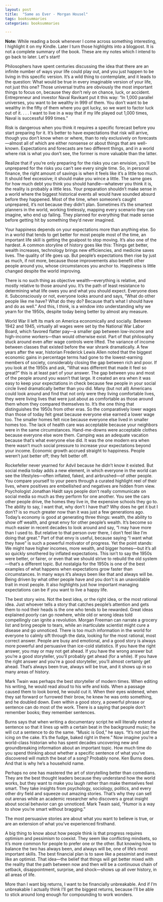 ```yaml
---
layout: post
title:  "Same as Ever - Morgan Housel"
tags: booksummaries
categories: booksummaries

---
```


**Note:** While reading a book whenever I come across something interesting, I highlight it on my Kindle. Later I turn those highlights into a blogpost. It is not a complete summary of the book. These are my notes which I intend to go back to later. Let's start!

Philosophers have spent centuries discussing the idea that there are an infinite number of ways your life could play out, and you just happen to be living in this specific version. It’s a wild thing to contemplate, and it leads to the question: What would be true in every imaginable version of your life, not just this one? Those universal truths are obviously the most important things to focus on, because they don’t rely on chance, luck, or accident.
Entrepreneur and investor Naval Ravikant put it this way: “In 1,000 parallel universes, you want to be wealthy in 999 of them. You don’t want to be wealthy in the fifty of them where you got lucky, so we want to factor luck out of it. . . . I want to live in a way that if my life played out 1,000 times, Naval is successful 999 times.”

Risk is dangerous when you think it requires a specific forecast before you start preparing for it. It’s better to have expectations that risk will arrive, though you don’t know when or where, than to rely exclusively on forecasts—almost all of which are either nonsense or about things that are well-known. Expectations and forecasts are two different things, and in a world where risk is what you don’t see, the former is more valuable than the latter.

Realize that if you’re only preparing for the risks you can envision, you’ll be unprepared for the risks you can’t see every single time. So, in personal finance, the right amount of savings is when it feels like it’s a little too much. It should feel excessive; it should make you wince a little.
The same goes for how much debt you think you should handle—whatever you think it is, the reality is probably a little less. Your preparation shouldn’t make sense in a world where the biggest historical events all would have sounded absurd before they happened.
Most of the time, when someone’s caught unprepared, it’s not because they didn’t plan. Sometimes it’s the smartest planners in the world, working tirelessly, mapping every scenario they can imagine, who end up failing. They planned for everything that made sense before getting hit by something they’d never imagined.

Your happiness depends on your expectations more than anything else. So in a world that tends to get better for most people most of the time, an important life skill is getting the goalpost to stop moving. It’s also one of the hardest.
A common storyline of history goes like this: Things get better, wealth increases, technology brings new efficiencies, and medicine saves lives. The quality of life goes up. But people’s expectations then rise by just as much, if not more, because those improvements also benefit other people around you, whose circumstances you anchor to. Happiness is little changed despite the world improving.

There is no such thing as objective wealth—everything is relative, and mostly relative to those around you. It’s the path of least resistance to determining what life owes you and what you should expect. Everyone does it. Subconsciously or not, everyone looks around and says, “What do other people like me have? What do they do? Because that’s what I should have and do as well.”
And this, I think, is a window into understanding why we yearn for the 1950s, despite today being better by almost any measure.

World War II left its mark on America economically and socially. Between 1942 and 1945, virtually all wages were set by the National War Labor Board, which favored flatter pay—a smaller gap between low-income and high-income workers—than would otherwise exist.
Part of that philosophy stuck around even after wage controls were lifted. The variance of income between classes that existed before the war shrank dramatically. A few years after the war, historian Frederick Lewis Allen noted that the biggest economic gains in percentage terms had gone to the lowest-earning members of society, considerably closing the gap between rich and poor.
If you look at the 1950s and ask, “What was different that made it feel so great?” this is at least part of your answer. The gap between you and most of the people around you wasn’t that large.
It created an era when it was easy to keep your expectations in check because few people in your social circle lived dramatically better than you did.
Many (but not all) Americans could look around and find that not only were they living comfortable lives, they were living lives that were just about as comfortable as those around them whom they compared themselves to.
It’s the one thing that distinguishes the 1950s from other eras.
So the comparatively lower wages than those of today felt great because everyone else earned a lower wage too.
The smaller homes felt nice because everyone else lived in smaller homes too.
The lack of health care was acceptable because your neighbors were in the same circumstances.
Hand-me-downs were acceptable clothes because everyone else wore them.
Camping was an adequate vacation because that’s what everyone else did.
It was the one modern era when there wasn’t much social pressure to increase your expectations beyond your income. Economic growth accrued straight to happiness. People weren’t just better off; they felt better off.

Rockefeller never yearned for Advil because he didn’t know it existed. But social media today adds a new element, in which everyone in the world can see the lifestyles—often inflated, faked, and airbrushed—of other people. You compare yourself to your peers through a curated highlight reel of their lives, where positives are embellished and negatives are hidden from view. Psychologist Jonathan Haidt says people don’t really communicate on social media so much as they perform for one another. You see the cars other people drive, the homes they live in, the expensive schools they go to. The ability to say, I want that, why don’t I have that? Why does he get it but I don’t? is so much greater now than it was just a few generations ago.
Today’s economy is good at generating three things: wealth, the ability to show off wealth, and great envy for other people’s wealth.
It’s become so much easier in recent decades to look around and say, “I may have more than I used to. But relative to that person over there, I don’t feel like I’m doing that great.”
Part of that envy is useful, because saying “I want what they have” is such a powerful motivator of progress.
Yet the point stands: We might have higher incomes, more wealth, and bigger homes—but it’s all so quickly smothered by inflated expectations.
This isn’t to say the 1950s were better, or fairer, or even that we should strive to rebuild the old system—that’s a different topic.
But nostalgia for the 1950s is one of the best examples of what happens when expectations grow faster than circumstances.
In many ways it’s always been like that and always will be. Being driven by what other people have and you don’t is an unavoidable trait in most people.
It also highlights just how important managing expectations can be if you want to live a happy life.

The best story wins.
Not the best idea, or the right idea, or the most rational idea. Just whoever tells a story that catches people’s attention and gets them to nod their heads is the one who tends to be rewarded.
Great ideas explained poorly can go nowhere, while old or wrong ideas told compellingly can ignite a revolution. Morgan Freeman can narrate a grocery list and bring people to tears, while an inarticulate scientist might cure a disease and go unnoticed.
There is too much information in the world for everyone to calmly sift through the data, looking for the most rational, most correct answer. People are busy and emotional, and a good story is always more powerful and persuasive than ice-cold statistics.
If you have the right answer, you may or may not get ahead.
If you have the wrong answer but you’re a good storyteller, you’ll probably get ahead (for a while).
If you have the right answer and you’re a good storyteller, you’ll almost certainly get ahead.
That’s always been true, always will be true, and it shows up in so many areas of history.

Mark Twain was perhaps the best storyteller of modern times. When editing his writing, he would read aloud to his wife and kids. When a passage caused them to look bored, he would cut it. When their eyes widened, when they sat forward or furrowed their brow, he knew he was onto something, and he doubled down.
Even within a good story, a powerful phrase or sentence can do most of the work. There is a saying that people don’t remember books; they remember sentences.

Burns says that when writing a documentary script he will literally extend a sentence so that it lines up with a certain beat in the background music; he will cut a sentence to do the same. “Music is God,” he says. “It’s not just the icing on the cake. It’s the fudge, baked right in there.”
Now imagine you’re a world-class historian who has spent decades uncovering new and groundbreaking information about an important topic. How much time do you spend thinking about whether a specific sentence of what you’ve discovered will match the beat of a song? Probably none. Ken Burns does. And that is why he’s a household name.

Perhaps no one has mastered the art of storytelling better than comedians. They are the best thought leaders because they understand how the world works, but they want to make you laugh rather than make themselves feel smart. They take insights from psychology, sociology, politics, and every other dry field and squeeze out amazing stories. That’s why they can sell out arenas while an academic researcher who discovers a great insight about social behavior can go unnoticed.
Mark Twain said, “Humor is a way to show you’re smart without bragging.”

The most persuasive stories are about what you want to believe is true, or are an extension of what you’ve experienced firsthand.

A big thing to know about how people think is that progress requires optimism and pessimism to coexist.
They seem like conflicting mindsets, so it’s more common for people to prefer one or the other. But knowing how to balance the two has always been, and always will be, one of life’s most important skills.
The best financial plan is to save like a pessimist and invest like an optimist. That idea—the belief that things will get better mixed with the reality that the path between now and then will be a continuous chain of setback, disappointment, surprise, and shock—shows up all over history, in all areas of life.

More than I want big returns, I want to be financially unbreakable. And if I’m unbreakable I actually think I’ll get the biggest returns, because I’ll be able to stick around long enough for compounding to work wonders.
